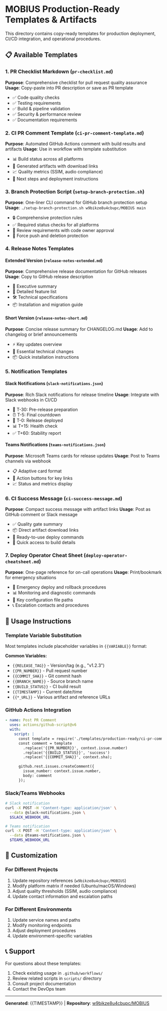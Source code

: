 # MOBIUS Production-Ready Templates & Artifacts

This directory contains copy-ready templates for production deployment, CI/CD integration, and operational procedures.

## 📋 Available Templates

### 1. PR Checklist Markdown (`pr-checklist.md`)
**Purpose**: Comprehensive checklist for pull request quality assurance
**Usage**: Copy-paste into PR description or save as PR template
- ✅ Code quality checks
- ✅ Testing requirements  
- ✅ Build & pipeline validation
- ✅ Security & performance review
- ✅ Documentation requirements

### 2. CI PR Comment Template (`ci-pr-comment-template.md`)
**Purpose**: Automated GitHub Actions comment with build results and artifacts
**Usage**: Use in workflow with template substitution
- 📊 Build status across all platforms
- 🎥 Generated artifacts with download links
- 📈 Quality metrics (SSIM, audio compliance)
- 🚀 Next steps and deployment instructions

### 3. Branch Protection Script (`setup-branch-protection.sh`)
**Purpose**: One-liner CLI command for GitHub branch protection setup
**Usage**: `./setup-branch-protection.sh w9bikze8u4cbupc/MOBIUS main`
- 🔒 Comprehensive protection rules
- ✅ Required status checks for all platforms
- 👥 Review requirements with code owner approval
- 🚫 Force push and deletion protection

### 4. Release Notes Templates
#### Extended Version (`release-notes-extended.md`)
**Purpose**: Comprehensive release documentation for GitHub releases
**Usage**: Copy to GitHub release description
- 🎯 Executive summary
- 🚀 Detailed feature list
- 🛠️ Technical specifications
- 📦 Installation and migration guide

#### Short Version (`release-notes-short.md`)
**Purpose**: Concise release summary for CHANGELOG.md
**Usage**: Add to changelog or brief announcements
- ⚡ Key updates overview
- 🔧 Essential technical changes
- 📦 Quick installation instructions

### 5. Notification Templates
#### Slack Notifications (`slack-notifications.json`)
**Purpose**: Rich Slack notifications for release timeline
**Usage**: Integrate with Slack webhooks in CI/CD
- 🚀 T-30: Pre-release preparation
- ⏰ T-5: Final countdown
- 🎉 T-0: Release deployed
- 📊 T+15: Health check
- ✅ T+60: Stability report

#### Teams Notifications (`teams-notifications.json`)
**Purpose**: Microsoft Teams cards for release updates
**Usage**: Post to Teams channels via webhook
- 📋 Adaptive card format
- 🔗 Action buttons for key links
- 📈 Status and metrics display

### 6. CI Success Message (`ci-success-message.md`)
**Purpose**: Compact success message with artifact links
**Usage**: Post as GitHub comment or Slack message
- ✅ Quality gate summary
- 📦 Direct artifact download links
- 🚀 Ready-to-use deploy commands
- 🔗 Quick access to build details

### 7. Deploy Operator Cheat Sheet (`deploy-operator-cheatsheet.md`)
**Purpose**: One-page reference for on-call operations
**Usage**: Print/bookmark for emergency situations
- 🚨 Emergency deploy and rollback procedures
- 📊 Monitoring and diagnostic commands
- 🔧 Key configuration file paths
- 📞 Escalation contacts and procedures

## 🔧 Usage Instructions

### Template Variable Substitution
Most templates include placeholder variables in `{{VARIABLE}}` format:

**Common Variables:**
- `{{RELEASE_TAG}}` - Version/tag (e.g., "v1.2.3")
- `{{PR_NUMBER}}` - Pull request number
- `{{COMMIT_SHA}}` - Git commit hash
- `{{BRANCH_NAME}}` - Source branch name
- `{{BUILD_STATUS}}` - CI build result
- `{{TIMESTAMP}}` - Current date/time
- `{{*_URL}}` - Various artifact and reference URLs

### GitHub Actions Integration
```yaml
- name: Post PR Comment
  uses: actions/github-script@v6
  with:
    script: |
      const template = require('./templates/production-ready/ci-pr-comment-template.md');
      const comment = template
        .replace('{{PR_NUMBER}}', context.issue.number)
        .replace('{{BUILD_STATUS}}', 'success')
        .replace('{{COMMIT_SHA}}', context.sha);
      
      github.rest.issues.createComment({
        issue_number: context.issue.number,
        body: comment
      });
```

### Slack/Teams Webhooks
```bash
# Slack notification
curl -X POST -H 'Content-type: application/json' \
  --data @slack-notifications.json \
  $SLACK_WEBHOOK_URL

# Teams notification  
curl -X POST -H 'Content-type: application/json' \
  --data @teams-notifications.json \
  $TEAMS_WEBHOOK_URL
```

## 🎯 Customization

### For Different Projects
1. Update repository references (`w9bikze8u4cbupc/MOBIUS`)
2. Modify platform matrix if needed (Ubuntu/macOS/Windows)
3. Adjust quality thresholds (SSIM, audio compliance)
4. Update contact information and escalation paths

### For Different Environments
1. Update service names and paths
2. Modify monitoring endpoints
3. Adjust deployment procedures
4. Update environment-specific variables

## 📞 Support

For questions about these templates:
1. Check existing usage in `.github/workflows/`
2. Review related scripts in `scripts/` directory
3. Consult project documentation
4. Contact the DevOps team

---

**Generated**: {{TIMESTAMP}} | **Repository**: [w9bikze8u4cbupc/MOBIUS](https://github.com/w9bikze8u4cbupc/MOBIUS)